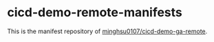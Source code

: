 # cicd-demo-remote-manifests
This is the manifest repository of [minghsu0107/cicd-demo-ga-remote](https://github.com/minghsu0107/cicd-demo-ga-remote).

